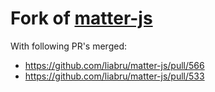 # Fork of [matter-js](https://www.npmjs.com/package/matter-js)

With following PR's merged:

* https://github.com/liabru/matter-js/pull/566
* https://github.com/liabru/matter-js/pull/533
